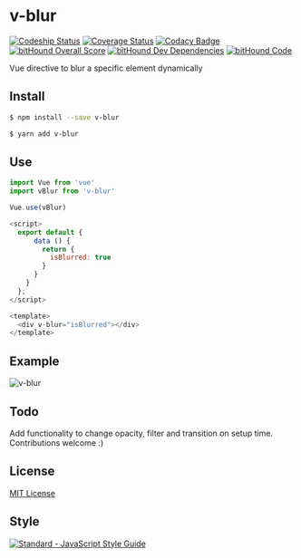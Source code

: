 # v-blur

[![Codeship Status](https://img.shields.io/codeship/3a56b780-4639-0135-c530-069e5644f905/master.svg)](https://app.codeship.com/projects/213256)
[![Coverage Status](https://coveralls.io/repos/github/ndelvalle/v-blur/badge.svg?branch=master)](https://coveralls.io/github/ndelvalle/v-blur?branch=master)
[![Codacy Badge](https://api.codacy.com/project/badge/Grade/4b151e093b7e44ffbb660a84381d84ed)](https://www.codacy.com/app/ndelvalle/v-blur?utm_source=github.com&amp;utm_medium=referral&amp;utm_content=ndelvalle/v-blur&amp;utm_campaign=Badge_Grade)
[![bitHound Overall Score](https://www.bithound.io/github/ndelvalle/v-blur/badges/score.svg)](https://www.bithound.io/github/ndelvalle/v-blur)
[![bitHound Dev Dependencies](https://www.bithound.io/github/ndelvalle/v-blur/badges/devDependencies.svg)](https://www.bithound.io/github/ndelvalle/v-blur/master/dependencies/npm)
[![bitHound Code](https://www.bithound.io/github/ndelvalle/v-blur/badges/code.svg)](https://www.bithound.io/github/ndelvalle/v-blur)


Vue directive to blur a specific element dynamically

## Install

```bash
$ npm install --save v-blur
```

```bash
$ yarn add v-blur
```


## Use

```js
import Vue from 'vue'
import vBlur from 'v-blur'

Vue.use(vBlur)
```

```js
<script>
  export default {
      data () {
        return {
          isBlurred: true
        }
      }
    }
  };
</script>

<template>
  <div v-blur="isBlurred"></div>
</template>
```

## Example
![v-blur](https://raw.githubusercontent.com/ndelvalle/v-blur/master/v-blur-image.png)

## Todo
Add functionality to change opacity, filter and transition on setup time. Contributions welcome :)

## License
[MIT License](https://github.com/ndelvalle/v-blur/blob/master/LICENSE)

## Style
[![Standard - JavaScript Style Guide](https://cdn.rawgit.com/feross/standard/master/badge.svg)](https://github.com/feross/standard)

